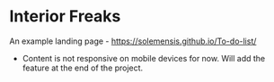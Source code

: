 # Interior Freaks

An example landing page - https://solemensis.github.io/To-do-list/

- Content is not responsive on mobile devices for now. Will add the feature at the end of the project.
